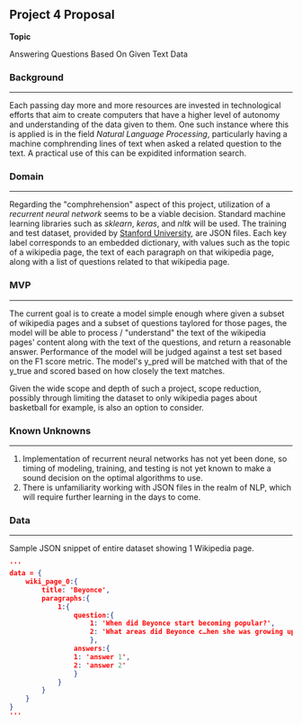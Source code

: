 ## Project 4 Proposal

**Topic**

Answering Questions Based On Given Text Data



### Background

------

Each passing day more and more resources are invested in technological efforts that aim to create computers that have a higher level of autonomy and understanding of the data given to them. One such instance where this is applied is in the field *Natural Language Processing*, particularly having a machine comphrending lines of text when asked a related question to the text. A practical use of this can be expidited information search.



### Domain

------

Regarding the "comphrehension" aspect of this project, utilization of a *recurrent neural network* seems to be a viable decision. Standard machine learning libraries such as *sklearn*, *keras*, and *nltk* will be used. The training and test dataset, provided by [Stanford University](https://rajpurkar.github.io/SQuAD-explorer/), are JSON files. Each key label corresponds to an embedded dictionary, with values such as the topic of a wikipedia page, the text of each paragraph on that wikipedia page, along with a list of questions related to that wikipedia page. 



### MVP

------

The current goal is to create a model simple enough where given a subset of wikipedia pages and a subset of questions taylored for those pages, the model will be able to process / "understand" the text of the wikipedia pages' content along with the text of the questions, and return a reasonable answer. Performance of the model will be judged against a test set based on the F1 score metric. The model's y_pred will be matched with that of the y_true and scored based on how closely the text matches.

Given the wide scope and depth of such a project, scope reduction, possibly through limiting the dataset to only wikipedia pages about basketball for example, is also an option to consider.



### Known Unknowns

------

1. Implementation of recurrent neural networks has not yet been done, so timing of modeling, training, and testing is not yet known to make a sound decision on the optimal algorithms to use.
2. There is unfamiliarity working with JSON files in the realm of NLP, which will require further learning in the days to come.

### Data

------

Sample JSON snippet of entire dataset showing 1 Wikipedia page. 

```json
'''
data = {
    wiki_page_0:{
        title: 'Beyonce',
        paragraphs:{
            1:{
                question:{
                    1: 'When did Beyonce start becoming popular?',
                    2: 'What areas did Beyonce c…hen she was growing up?'
                    },
                answers:{
                1: 'answer 1',
                2: 'answer 2'
                }
            }
        }
    }
}
'''
```



